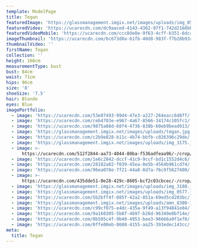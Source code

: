 ```yaml
---
template: ModelPage
title: Tegan
featuredImage: 'https://glassmanagement.imgix.net/images/uploads/img_0580.jpg'
featuredVideo: 'https://ucarecdn.com/dc9aaced-4143-4362-97f1-742d2160bb01/'
featuredVideoMobile: 'https://ucarecdn.com/ccc8de8e-9f63-4cff-b351-6dca75e994cc/'
imageThumbnail: 'https://ucarecdn.com/bc673d0a-61fb-40d8-983f-f7b20b93a4fe/-/preview/'
thumbnailVideo: ''
firstName: Tegan
collection: ''
height: 168cm
measurementType: bust
bust: 84cm
waist: 71cm
hips: 96cm
size: '8'
shoeSize: '7.5'
hair: Blonde
eyes: Blue
imagePortfolio:
  - image: 'https://ucarecdn.com/53e07493-99d4-47e3-a227-264eacc6d8ff/'
  - image: 'https://ucarecdn.com/ceb4703e-e967-4a67-8566-34174c105fc1/'
  - image: 'https://ucarecdn.com/9875a88d-68f4-4736-838b-60eb9bead913/'
  - image: 'https://glassmanagement.imgix.net/images/uploads/tegan.jpg'
  - image: 'https://ucarecdn.com/c2b9e828-b11c-4b74-bbfb-c026396c29de/'
  - image: 'https://glassmanagement.imgix.net/images/uploads/img_3175.jpg'
  - image: >-
      https://ucarecdn.com/512f2844-aa73-4044-80ba-f536adfeaa96/-/crop/2132x3107/2096,0/-/preview/
  - image: 'https://ucarecdn.com/1e6c2842-dccf-41c9-9ccf-bd1c1552d4c6/'
  - image: 'https://ucarecdn.com/28182a02-f039-45ea-8e5b-4564b961cd74/'
  - image: 'https://ucarecdn.com/96ea078e-7f21-44a8-8d7a-76c9f5627400/'
  - image: >-
      https://ucarecdn.com/435dde51-0e28-429c-8605-bcf2c03cbcec/-/crop/1286x1632/919,0/-/preview/
  - image: 'https://glassmanagement.imgix.net/images/uploads/img_3180.jpg'
  - image: 'https://glassmanagement.imgix.net/images/uploads/img_0577.jpg'
  - image: 'https://ucarecdn.com/5b2bff4f-085f-42a2-851a-69ed5cd203bc/'
  - image: 'https://glassmanagement.imgix.net/images/uploads/amn_8380-1-_preview.jpg'
  - image: 'https://ucarecdn.com/c99cf075-e4dc-435a-9f49-a13f94841e84/'
  - image: 'https://ucarecdn.com/9a160305-5b8f-4697-b26d-96349e0bf14e/'
  - image: 'https://ucarecdn.com/0b505c4f-9b40-4953-bee3-96666a9f1ef0/'
  - image: 'https://ucarecdn.com/0ffe00eb-8608-4155-aa25-393edec143cc/'
meta:
  title: Tegan
---
```


